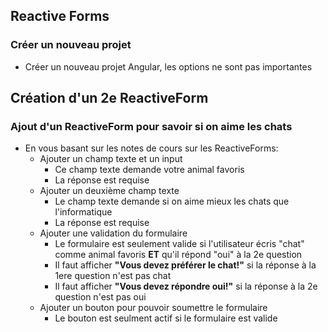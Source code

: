 ## Reactive Forms
### Créer un nouveau projet
- Créer un nouveau projet Angular, les options ne sont pas importantes

## Création d'un 2e ReactiveForm 
### Ajout d'un ReactiveForm pour savoir si on aime les chats
- En vous basant sur les notes de cours sur les ReactiveForms:
    - Ajouter un champ texte et un input
        - Ce champ texte demande votre animal favoris
        - La réponse est requise
    - Ajouter un deuxième champ texte
        - Le champ texte demande si on aime mieux les chats que l'informatique
        - La réponse est requise
    - Ajouter une validation du formulaire
        - Le formulaire est seulement valide si l'utilisateur écris "chat" comme animal favoris **ET** qu'il répond "oui" à la 2e question
        - Il faut afficher **"Vous devez préférer le chat!"** si la réponse à la 1ere question n'est pas chat
        - Il faut afficher **"Vous devez répondre oui!"** si la réponse à la 2e question n'est pas oui
    - Ajouter un bouton pour pouvoir soumettre le formulaire
        - Le bouton est seulment actif si le formulaire est valide